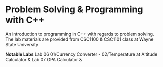 # Problem Solving & Programming with C++
An introduction to programming in C++ with regards to problem solving.
The lab materials are provided from CSC1100 & CSC1101 class at Wayne State University

**Notable Labs** 
Lab 06 01/Currency Converter - 02/Temperature at Altitude Calculator &
Lab 07 GPA Calculator &
